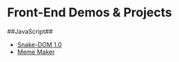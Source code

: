 # Front-End Demos & Projects

##JavaScript##  
- [Snake-DOM 1.0](https://yidaoj.github.io/jsDemo/snake1/snake.html)
- [Meme Maker](https://yidaoj.github.io/jsDemo/canvas/MemeMaker.html)


